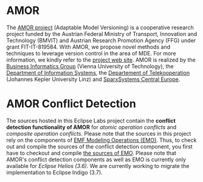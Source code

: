 # AMOR #

The [AMOR project](http://www.modelversioning.org) (Adaptable Model Versioning) is a cooperative research project funded by the Austrian Federal Ministry of Transport, Innovation and Technology (BMVIT) and Austrian Research Promotion Agency (FFG) under grant FIT-IT-819584. With AMOR, we propose novel methods and techniques to leverage version control in the area of MDE. For more information, we kindly refer to the [project web site](http://www.modelversioning.org). AMOR is realized by the [Business Informatics Group](http://www.big.tuwien.ac.at) (Vienna University of Technology), the [Department of Information Systems](http://www.ce.jku.at/en), the [Departement of Telekooperation](http://www.tk.uni-linz.ac.at/) (Johannes Kepler University Linz) and [SparxSystems Central Europe](http://www.sparxsystems.at/).

# AMOR Conflict Detection #

The sources hosted in this Eclipse Labs project contain the **conflict detection functionality of AMOR** for _atomic operation conflicts_ and _composite operation conflicts_. Please note that the sources in this project rely on the components of [EMF Modeling Operations (EMO)](http://www.modelversioning.org/emf-modeling-operations). Thus, to check out and compile the sources of the conflict detection component, you first have to checkout and compile [the sources of EMO](https://sourceforge.net/projects/emfmo/). Please note that AMOR's conflict detection components as well as EMO is currently only available for _Eclipse Helios (3.6)_. We are currently working to migrate the implementation to Eclipse Indigo (3.7).